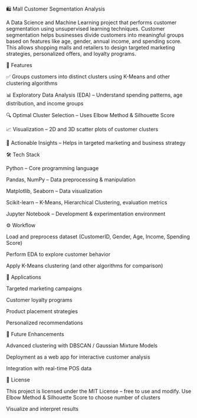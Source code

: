 🛍️ Mall Customer Segmentation Analysis

A Data Science and Machine Learning project that performs customer segmentation using unsupervised learning techniques. Customer segmentation helps businesses divide customers into meaningful groups based on features like age, gender, annual income, and spending score. This allows shopping malls and retailers to design targeted marketing strategies, personalized offers, and loyalty programs.

🚀 Features

✅ Groups customers into distinct clusters using K-Means and other clustering algorithms

📊 Exploratory Data Analysis (EDA) – Understand spending patterns, age distribution, and income groups

🔍 Optimal Cluster Selection – Uses Elbow Method & Silhouette Score

📈 Visualization – 2D and 3D scatter plots of customer clusters

🧩 Actionable Insights – Helps in targeted marketing and business strategy

🛠️ Tech Stack

Python – Core programming language

Pandas, NumPy – Data preprocessing & manipulation

Matplotlib, Seaborn – Data visualization

Scikit-learn – K-Means, Hierarchical Clustering, evaluation metrics

Jupyter Notebook – Development & experimentation environment

⚙️ Workflow

Load and preprocess dataset (CustomerID, Gender, Age, Income, Spending Score)

Perform EDA to explore customer behavior

Apply K-Means clustering (and other algorithms for comparison)

🎯 Applications

Targeted marketing campaigns

Customer loyalty programs

Product placement strategies

Personalized recommendations

📌 Future Enhancements

Advanced clustering with DBSCAN / Gaussian Mixture Models

Deployment as a web app for interactive customer analysis

Integration with real-time POS data

📜 License

This project is licensed under the MIT License – free to use and modify.
Use Elbow Method & Silhouette Score to choose number of clusters

Visualize and interpret results

